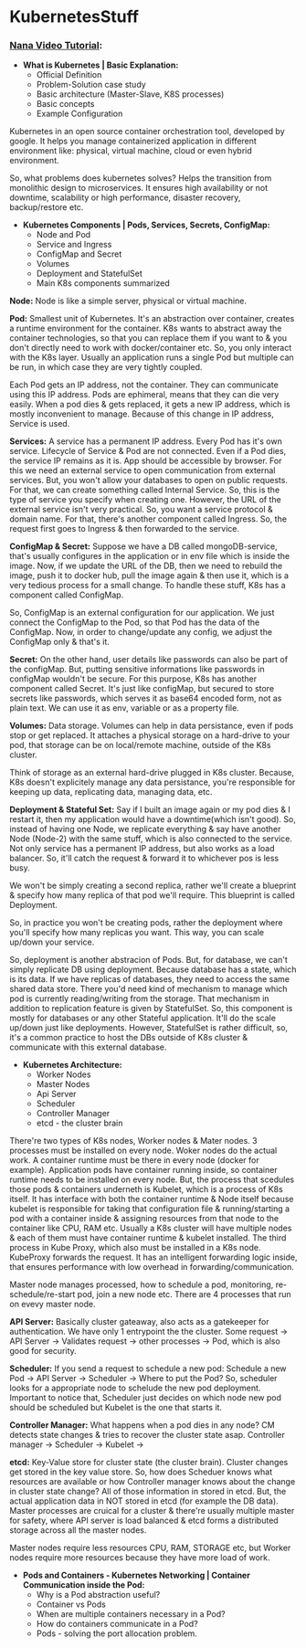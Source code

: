 # KubernetesStuff

### [Nana Video Tutorial](https://www.youtube.com/watch?v=X48VuDVv0do&t=3s):

* **What is Kubernetes | Basic Explanation:**
  * Official Definition
  * Problem-Solution case study
  * Basic architecture (Master-Slave, K8S processes)
  * Basic concepts
  * Example Configuration

Kubernetes in an open source container orchestration tool, developed by google. It helps you manage containerized application in different environment like: physical, virtual machine, cloud or even hybrid environment.

So, what problems does kubernetes solves? Helps the transition from monolithic design to microservices. It ensures high availability or not downtime, scalability or high performance, disaster recovery, backup/restore etc.

* **Kubernetes Components | Pods, Services, Secrets, ConfigMap:**
  * Node and Pod
  * Service and Ingress
  * ConfigMap and Secret
  * Volumes
  * Deployment and StatefulSet
  * Main K8s components summarized

**Node:** Node is like a simple server, physical or virtual machine. 

**Pod:** Smallest unit of Kubernetes. It's an abstraction over container, creates a runtime environment for the container. K8s wants to abstract away the container technologies, so that you can replace them if you want to & you don't directly need to work with docker/container etc. So, you only interact with the K8s layer. Usually an application runs a single Pod but multiple can be run, in which case they are very tightly coupled. 

Each Pod gets an IP address, not the container. They can communicate using this IP address. Pods are ephimeral, means that they can die very easily. When a pod dies & gets replaced, it gets a new IP address, which is mostly inconvenient to manage. Because of this change in IP address, Service is used.

**Services:** A service has a permanent IP address. Every Pod has it's own service. Lifecycle of Service & Pod are not connected. Even if a Pod dies, the service IP remains as it is. App should be accessible by browser. For this we need an external service to open communication from external services. But, you won't allow your databases to open on public requests. For that, we can create something called Internal Service. So, this is the type of service you specify when creating one. However, the URL of the external service isn't very practical. So, you want a service protocol & domain name. For that, there's another component called Ingress. So, the request first goes to Ingress & then forwarded to the service.

**ConfigMap & Secret:** Suppose we have a DB called mongoDB-service, that's usually configures in the application or in env file which is inside the image. Now, if we update the URL of the DB, then we need to rebuild the image, push it to docker hub, pull the image again & then use it, which is a very tedious process for a small change. To handle these stuff, K8s has a component called ConfigMap. 

So, ConfigMap is an external configuration for our application. We just connect the ConfigMap to the Pod, so that Pod has the data of the ConfigMap. Now, in order to change/update any config, we adjust the ConfigMap only & that's it.

**Secret:** On the other hand, user details like passwords can also be part of the configMap. But, putting sensitive informations like passwords in configMap wouldn't be secure. For this purpose, K8s has another component called Secret. It's just like configMap, but secured to store secrets like passwords, which serves it as base64 encoded form, not as plain text. We can use it as env, variable or as a property file.

**Volumes:** Data storage. Volumes can help in data persistance, even if pods stop or get replaced. It attaches a physical storage on a hard-drive to your pod, that storage can be on local/remote machine, outside of the K8s cluster.

Think of storage as an external hard-drive plugged in K8s cluster. Because, K8s doesn't explicitely manage any data persistance, you're responsible for keeping up data, replicating data, managing data, etc.

**Deployment & Stateful Set:** Say if I built an image again or my pod dies & I restart it, then my application would have a downtime(which isn't good). So, instead of having one Node, we replicate everything & say have another Node (Node-2) with the same stuff, which is also connected to the service. Not only service has a permanent IP address, but also works as a load balancer. So, it'll catch the request & forward it to whichever pos is less busy. 

We won't be simply creating a second replica, rather we'll create a blueprint & specify how many replica of that pod we'll require. This blueprint is called Deployment. 

So, in practice you won't be creating pods, rather the deployment where you'll specify how many replicas you want. This way, you can scale up/down your service. 

So, deployment is another abstracion of Pods. But, for database, we can't simply replicate DB using deployment. Because database has a state, which is its data. If we have replicas of databases, they need to access the same shared data store. There you'd need kind of mechanism to manage which pod is currently reading/writing from the storage. That mechanism in addition to replication feature is given by StatefulSet. So, this component is mostly for databases or any other Stateful application. It'll do the scale up/down just like deployments. However, StatefulSet is rather difficult, so, it's a common practice to host the DBs outside of K8s cluster & communicate with this external database.

* **Kubernetes Architecture:**
  *  Worker Nodes
  *  Master Nodes
  *  Api Server
  *  Scheduler
  *  Controller Manager
  *  etcd - the cluster brain

There're two types of K8s nodes, Worker nodes & Mater nodes. 3 processes must be installed on every node. Woker nodes do the actual work. A container runtime must be there in every node (docker for example). Application pods have container running inside, so container runtime needs to be installed on every node. But, the process that scedules those pods & containers underneth is Kubelet, which is a process of K8s itself. It has interface with both the container runtime & Node itself because kubelet is responsible for taking that configuration file & running/starting a pod with a container inside & assigning resources from that node to the container like CPU, RAM etc. Usually a K8s cluster will have multiple nodes & each of them must have container runtime & kubelet installed. The third process in Kube Proxy, which also must be installed in a K8s node. KubeProxy forwards the request. It has an intelligent forwarding logic inside, that ensures performance with low overhead in forwarding/communication.

Master node manages processed, how to schedule a pod, monitoring, re-schedule/re-start pod, join a new node etc. There are 4 processes that run on evevy master node. 

**API Server:** Basically cluster gateaway, also acts as a gatekeeper for authentication. We have only 1 entrypoint the the cluster. Some request -> API Server -> Validates request -> other processes -> Pod, which is also good for security.

**Scheduler:** If you send a request to schedule a new pod:
Schedule a new Pod -> API Server -> Scheduler -> Where to put the Pod? So, scheduler looks for a appropriate node to schelude the new pod deployment. Important to notice that, Scheduler just decides on which node new pod should be scheduled but Kubelet is the one that starts it.

**Controller Manager:** What happens when a pod dies in any node? CM detects state changes & tries to recover the cluster state asap. Controller manager -> Scheduler -> Kubelet -> 

**etcd:** Key-Value store for cluster state (the cluster brain). Cluster changes get stored in the key value store. So, how does Scheduer knows what resources are available or how Controller manager knows about the change in cluster state change? All of those information in stored in etcd. But, the actual application data in NOT stored in etcd (for example the DB data). Master processes are cruical for a cluster & there're usually multiple master for safety, where API server is load balanced & etcd forms a distributed storage across all the master nodes.

Master nodes require less resources CPU, RAM, STORAGE etc, but Worker nodes require more resources because they have more load of work.


* **Pods and Containers - Kubernetes Networking | Container Communication inside the Pod:**
  * Why is a Pod abstraction useful?
  * Container vs Pods
  * When are multiple containers necessary in a Pod?
  * How do containers communicate in a Pod?
  * Pods - solving the port allocation problem.
